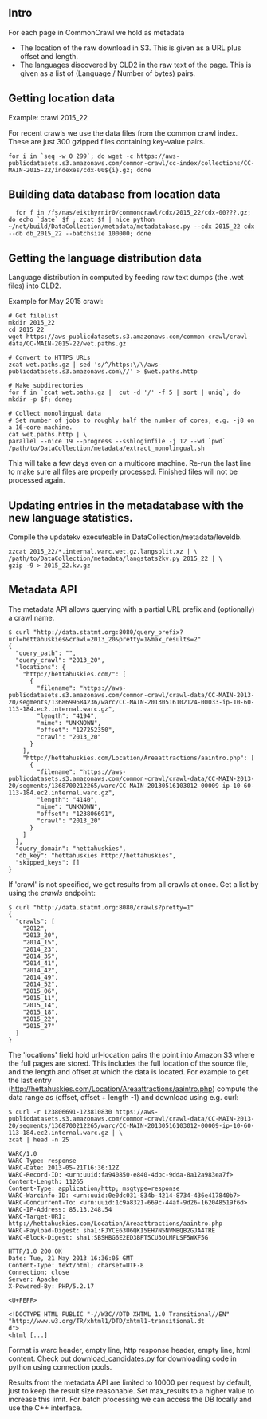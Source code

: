 ## Intro

For each page in CommonCrawl we hold as metadata

* The location of the raw download in S3. This is given as a URL plus offset and length.
* The languages discovered by CLD2 in the raw text of the page. This is given as a list of (Language / Number of bytes) pairs.

## Getting location data

Example: crawl 2015_22

For recent crawls we use the data files from the common crawl index. These are just 300 gzipped files containing key-value pairs.

```
for i in `seq -w 0 299`; do wget -c https://aws-publicdatasets.s3.amazonaws.com/common-crawl/cc-index/collections/CC-MAIN-2015-22/indexes/cdx-00${i}.gz; done
```

## Building data database from location data

```
  for f in /fs/nas/eikthyrnir0/commoncrawl/cdx/2015_22/cdx-00???.gz; do echo `date` $f ; zcat $f | nice python ~/net/build/DataCollection/metadata/metadatabase.py --cdx 2015_22 cdx --db db_2015_22 --batchsize 100000; done
```


## Getting the language distribution data

Language distribution in computed by feeding raw text dumps (the .wet files) into CLD2.

Example for May 2015 crawl:

```
# Get filelist
mkdir 2015_22
cd 2015_22
wget https://aws-publicdatasets.s3.amazonaws.com/common-crawl/crawl-data/CC-MAIN-2015-22/wet.paths.gz

# Convert to HTTPS URLs
zcat wet.paths.gz | sed 's/^/https:\/\/aws-publicdatasets.s3.amazonaws.com\//' > $wet.paths.http

# Make subdirectories
for f in `zcat wet.paths.gz |  cut -d '/' -f 5 | sort | uniq`; do mkdir -p $f; done; 

# Collect monolingual data
# Set number of jobs to roughly half the number of cores, e.g. -j8 on a 16-core machine.
cat wet.paths.http | \
parallel --nice 19 --progress --sshloginfile -j 12 --wd `pwd` /path/to/DataCollection/metadata/extract_monolingual.sh
```

This will take a few days even on a multicore machine. Re-run the last line to make sure all files are properly processed. Finished files will not be processed again.


## Updating entries in the metadatabase with the new language statistics.

Compile the updatekv executeable in DataCollection/metadata/leveldb.

```
xzcat 2015_22/*.internal.warc.wet.gz.langsplit.xz | \
/path/to/DataCollection/metadata/langstats2kv.py 2015_22 | \
gzip -9 > 2015_22.kv.gz
```

## Metadata API

The metadata API allows querying with a partial URL prefix and (optionally) a crawl name. 

    $ curl "http://data.statmt.org:8080/query_prefix?url=hettahuskies&crawl=2013_20&pretty=1&max_results=2"
    {
      "query_path": "", 
      "query_crawl": "2013_20", 
      "locations": {
        "http://hettahuskies.com/": [
          {
            "filename": "https://aws-publicdatasets.s3.amazonaws.com/common-crawl/crawl-data/CC-MAIN-2013-20/segments/1368699684236/warc/CC-MAIN-20130516102124-00033-ip-10-60-113-184.ec2.internal.warc.gz", 
            "length": "4194", 
            "mime": "UNKNOWN", 
            "offset": "127252350", 
            "crawl": "2013_20"
          }
        ], 
        "http://hettahuskies.com/Location/Areaattractions/aaintro.php": [
          {
            "filename": "https://aws-publicdatasets.s3.amazonaws.com/common-crawl/crawl-data/CC-MAIN-2013-20/segments/1368700212265/warc/CC-MAIN-20130516103012-00009-ip-10-60-113-184.ec2.internal.warc.gz", 
            "length": "4140", 
            "mime": "UNKNOWN", 
            "offset": "123806691", 
            "crawl": "2013_20"
          }
        ]
      }, 
      "query_domain": "hettahuskies", 
      "db_key": "hettahuskies http://hettahuskies", 
      "skipped_keys": []
    }

If 'crawl' is not specified, we get results from all crawls at once. Get a list by using the _crawls_ endpoint:

    $ curl "http://data.statmt.org:8080/crawls?pretty=1"
    {
      "crawls": [
        "2012", 
        "2013_20", 
        "2014_15", 
        "2014_23", 
        "2014_35", 
        "2014_41", 
        "2014_42", 
        "2014_49", 
        "2014_52", 
        "2015_06", 
        "2015_11", 
        "2015_14", 
        "2015_18", 
        "2015_22", 
        "2015_27"
      ]
    }


The 'locations' field hold url-location pairs the point into Amazon S3 where the full pages are stored. This includes the full location of the source file, and the length and offset at which the data is located. For example to get the last entry (http://hettahuskies.com/Location/Areaattractions/aaintro.php) compute the data range as (offset, offset + length -1) and download using e.g. curl:

    $ curl -r 123806691-123810830 https://aws-publicdatasets.s3.amazonaws.com/common-crawl/crawl-data/CC-MAIN-2013-20/segments/1368700212265/warc/CC-MAIN-20130516103012-00009-ip-10-60-113-184.ec2.internal.warc.gz | \
    zcat | head -n 25

    WARC/1.0
    WARC-Type: response
    WARC-Date: 2013-05-21T16:36:12Z
    WARC-Record-ID: <urn:uuid:fa940850-e840-4dbc-9dda-8a12a983ea7f>
    Content-Length: 11265
    Content-Type: application/http; msgtype=response
    WARC-Warcinfo-ID: <urn:uuid:0e0dc031-834b-4214-8734-436e417840b7>
    WARC-Concurrent-To: <urn:uuid:1c9a8321-669c-44af-9d26-162048519f6d>
    WARC-IP-Address: 85.13.248.54
    WARC-Target-URI: http://hettahuskies.com/Location/Areaattractions/aaintro.php
    WARC-Payload-Digest: sha1:FJYCE63U6QKI5EH7N5NVMBQB2GJA4TRE
    WARC-Block-Digest: sha1:SBSHBG6E2ED3BPT5CU3QLMFLSF5WXF5G

    HTTP/1.0 200 OK
    Date: Tue, 21 May 2013 16:36:05 GMT
    Content-Type: text/html; charset=UTF-8
    Connection: close
    Server: Apache
    X-Powered-By: PHP/5.2.17

    <U+FEFF>

    <!DOCTYPE HTML PUBLIC "-//W3C//DTD XHTML 1.0 Transitional//EN" "http://www.w3.org/TR/xhtml1/DTD/xhtml1-transitional.dt
    d">
    <html [...]

Format is warc header, empty line, http response header, empty line, html content. Check out [download_candidates.py](https://github.com/ModernMT/DataCollection/blob/master/baseline/download_candidates.py) for downloading code in python using connection pools.

Results from the metadata API are limited to 10000 per request by default, just to keep the result size reasonable. Set max_results to a higher value to increase this limit. For batch processing we can access the DB locally and use the C++ interface. 
